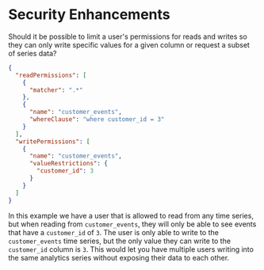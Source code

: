 # Security Enhancements

Should it be possible to limit a user's permissions for reads and writes
so they can only write specific values for a given column or request a
subset of series data?

```json
{
  "readPermissions": [
    {
      "matcher": ".*"
    },
    {
      "name": "customer_events",
      "whereClause": "where customer_id = 3"
    }
  ],
  "writePermissions": [
    {
      "name": "customer_events",
      "valueRestrictions": {
        "customer_id": 3
      }
    }
  ]
}
```

In this example we have a user that is allowed to read from any time
series, but when reading from `customer_events`, they will only be
able to see events that have a `customer_id` of `3`. The user is only
able to write to the `customer_events` time series, but the only value
they can write to the `customer_id` column is `3`. This would let you
have multiple users writing into the same analytics series without
exposing their data to each other.

